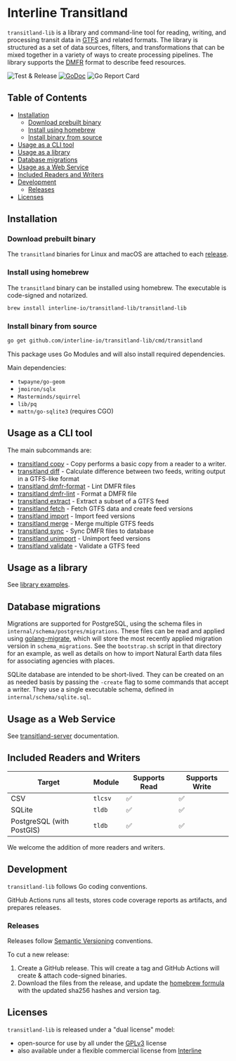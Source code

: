 # Interline Transitland <!-- omit in toc -->

`transitland-lib` is a library and command-line tool for reading, writing, and processing transit data in [GTFS](http://gtfs.org) and related formats. The library is structured as a set of data sources, filters, and transformations that can be mixed together in a variety of ways to create processing pipelines. The library supports the [DMFR](https://github.com/transitland/distributed-mobility-feed-registry) format to describe feed resources.

![Test & Release](https://github.com/interline-io/transitland-lib/workflows/Test%20&%20Release/badge.svg) [![GoDoc](https://godoc.org/github.com/interline-io/transitland-lib/tl?status.svg)](https://godoc.org/github.com/interline-io/transitland-lib/tl) ![Go Report Card](https://goreportcard.com/badge/github.com/interline-io/transitland-lib)

## Table of Contents <!-- omit in toc -->
<!-- to update use https://marketplace.visualstudio.com/items?itemName=yzhang.markdown-all-in-one -->
- [Installation](#installation)
	- [Download prebuilt binary](#download-prebuilt-binary)
	- [Install using homebrew](#install-using-homebrew)
	- [Install binary from source](#install-binary-from-source)
- [Usage as a CLI tool](#usage-as-a-cli-tool)
- [Usage as a library](#usage-as-a-library)
- [Database migrations](#database-migrations)
- [Usage as a Web Service](#usage-as-a-web-service)
- [Included Readers and Writers](#included-readers-and-writers)
- [Development](#development)
	- [Releases](#releases)
- [Licenses](#licenses)

## Installation

### Download prebuilt binary

The `transitland` binaries for Linux and macOS are attached to each [release](https://github.com/interline-io/transitland-lib/releases).

### Install using homebrew

The `transitland` binary can be installed using homebrew. The executable is code-signed and notarized.

```bash
brew install interline-io/transitland-lib/transitland-lib
```

### Install binary from source

```bash
go get github.com/interline-io/transitland-lib/cmd/transitland
```

This package uses Go Modules and will also install required dependencies.

Main dependencies:
- `twpayne/go-geom`
- `jmoiron/sqlx`
- `Masterminds/squirrel`
- `lib/pq`
- `mattn/go-sqlite3` (requires CGO)

## Usage as a CLI tool

The main subcommands are:
* [transitland copy](doc/cli/transitland_copy.md)	 - Copy performs a basic copy from a reader to a writer.
* [transitland diff](doc/cli/transitland_diff.md)	 - Calculate difference between two feeds, writing output in a GTFS-like format
* [transitland dmfr-format](doc/cli/transitland_dmfr-format.md)	 - Lint DMFR files
* [transitland dmfr-lint](doc/cli/transitland_dmfr-lint.md)	 - Format a DMFR file
* [transitland extract](doc/cli/transitland_extract.md)	 - Extract a subset of a GTFS feed
* [transitland fetch](doc/cli/transitland_fetch.md)	 - Fetch GTFS data and create feed versions
* [transitland import](doc/cli/transitland_import.md)	 - Import feed versions
* [transitland merge](doc/cli/transitland_merge.md)	 - Merge multiple GTFS feeds
* [transitland sync](doc/cli/transitland_sync.md)	 - Sync DMFR files to database
* [transitland unimport](doc/cli/transitland_unimport.md)	 - Unimport feed versions
* [transitland validate](doc/cli/transitland_validate.md)	 - Validate a GTFS feed

## Usage as a library

See [library examples](doc/api.md).

## Database migrations

Migrations are supported for PostgreSQL, using the schema files in `internal/schema/postgres/migrations`. These files can be read and applied using [golang-migrate](https://github.com/golang-migrate/migrate), which will store the most recently applied migration version in `schema_migrations`. See the `bootstrap.sh` script in that directory for an example, as well as details on how to import Natural Earth data files for associating agencies with places.

SQLite database are intended to be short-lived. They can be created on an as needed basis by passing the `-create` flag to some commands that accept a writer. They use a single executable schema, defined in `internal/schema/sqlite.sql`.

## Usage as a Web Service

See [transitland-server](https://github.com/interline-io/transitland-server) documentation.

## Included Readers and Writers

| Target                   | Module  | Supports Read | Supports Write |
| ------------------------ | ------- | ------------- | -------------- |
| CSV                      | `tlcsv` | ✅             | ✅              |
| SQLite                   | `tldb`  | ✅             | ✅              |
| PostgreSQL (with PostGIS)  | `tldb`  | ✅             | ✅              |

We welcome the addition of more readers and writers.

## Development

`transitland-lib` follows Go coding conventions.

GitHub Actions runs all tests, stores code coverage reports as artifacts, and prepares releases.

### Releases

Releases follow [Semantic Versioning](https://semver.org/) conventions.

To cut a new release:

1. Create a GitHub release. This will create a tag and GitHub Actions will create &amp; attach code-signed binaries.
2. Download the files from the release, and update the [homebrew formula](https://github.com/interline-io/homebrew-transitland-lib/blob/master/transitland-lib.rb) with the updated sha256 hashes and version tag.

## Licenses

`transitland-lib` is released under a "dual license" model:

- open-source for use by all under the [GPLv3](LICENSE) license
- also available under a flexible commercial license from [Interline](mailto:info@interline.io)

